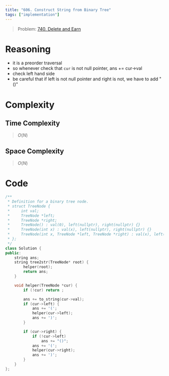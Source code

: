 ```yaml
---
title: "606. Construct String from Binary Tree"
tags: ["implementation"]
---
```


> Problem: [740. Delete and Earn](https://leetcode.com/problems/delete-and-earn/)

# Reasoning 
- it is a preorder traversal
- so whenever check that `cur` is not null pointer, ans += cur->val
- check left hand side
- be careful that if left is not null pointer and right is not, we have to add "()"

# Complexity
## Time Complexity
> $O(N)$
## Space Complexity
> $O(N)$

# Code
```cpp
/**
 * Definition for a binary tree node.
 * struct TreeNode {
 *     int val;
 *     TreeNode *left;
 *     TreeNode *right;
 *     TreeNode() : val(0), left(nullptr), right(nullptr) {}
 *     TreeNode(int x) : val(x), left(nullptr), right(nullptr) {}
 *     TreeNode(int x, TreeNode *left, TreeNode *right) : val(x), left(left), right(right) {}
 * };
 */
class Solution {
public:
    string ans;
    string tree2str(TreeNode* root) {
        helper(root);
        return ans;
    }

    void helper(TreeNode *cur) {
        if (!cur) return ;

        ans += to_string(cur->val);
        if (cur->left) {
            ans += '(';
            helper(cur->left);
            ans += ')';
        }

        if (cur->right) {
            if (!cur->left)
                ans += "()";
            ans += '(';
            helper(cur->right);
            ans += ')';
        }
    }
};
```
